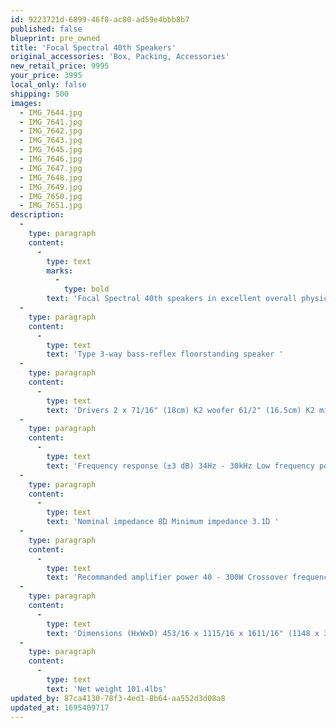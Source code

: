 ```yaml
---
id: 9223721d-6899-46f8-ac80-ad59e4bbb8b7
published: false
blueprint: pre_owned
title: 'Focal Spectral 40th Speakers'
original_accessories: 'Box, Packing, Accessories'
new_retail_price: 9995
your_price: 3995
local_only: false
shipping: 500
images:
  - IMG_7644.jpg
  - IMG_7641.jpg
  - IMG_7642.jpg
  - IMG_7643.jpg
  - IMG_7645.jpg
  - IMG_7646.jpg
  - IMG_7647.jpg
  - IMG_7648.jpg
  - IMG_7649.jpg
  - IMG_7650.jpg
  - IMG_7651.jpg
description:
  -
    type: paragraph
    content:
      -
        type: text
        marks:
          -
            type: bold
        text: 'Focal Spectral 40th speakers in excellent overall physical and functional condition with original boxes and packing. There are a couple of scuffs or small dings on the finish, which are depicted, but not visible until close inspection. The speakers sold as new for $9,995.00'
  -
    type: paragraph
    content:
      -
        type: text
        text: 'Type 3-way bass-reflex floorstanding speaker '
  -
    type: paragraph
    content:
      -
        type: text
        text: 'Drivers 2 x 71/16" (18cm) K2 woofer 61/2" (16.5cm) K2 midrange 111/32" (34mm) K2 ''M''-shaped dome Sensitivity (2,83V/1m) 91dB '
  -
    type: paragraph
    content:
      -
        type: text
        text: 'Frequency response (±3 dB) 34Hz - 30kHz Low frequency point (-6 dB) 28Hz '
  -
    type: paragraph
    content:
      -
        type: text
        text: 'Nominal impedance 8Ώ Minimum impedance 3.1Ώ '
  -
    type: paragraph
    content:
      -
        type: text
        text: 'Recommanded amplifier power 40 - 300W Crossover frequency 280Hz - 2,700Hz '
  -
    type: paragraph
    content:
      -
        type: text
        text: 'Dimensions (HxWxD) 453/16 x 1115/16 x 1611/16" (1148 x 303 x 424 mm) '
  -
    type: paragraph
    content:
      -
        type: text
        text: 'Net weight 101.4lbs'
updated_by: 87ca4130-78f3-4ed1-8b64-aa552d3d08a8
updated_at: 1695409717
---
```


